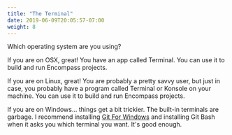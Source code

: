 ```yaml
---
title: "The Terminal"
date: 2019-06-09T20:05:57-07:00
weight: 8
---
```


Which operating system are you using?

If you are on OSX, great! You have an app called Terminal. You can use it to build and run Encompass projects.

If you are on Linux, great! You are probably a pretty savvy user, but just in case, you probably have a program called Terminal or Konsole on your machine. You can use it to build and run Encompass projects.

If you are on Windows... things get a bit trickier. The built-in terminals are garbage. I recommend installing [Git For Windows](https://git-scm.com/downloads) and installing Git Bash when it asks you which terminal you want. It's good enough.
